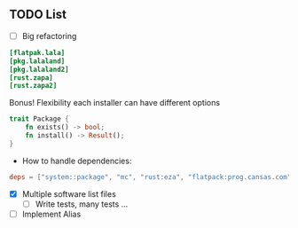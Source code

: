 ## TODO List

- [ ] Big refactoring

```toml
[flatpak.lala]
[pkg.lalaland]
[pkg.lalaland2]
[rust.zapa]
[rust.zapa2]
```

Bonus! Flexibility each installer can have different options

```rust
trait Package {
    fn exists() -> bool;
    fn install() -> Result();
}
```

- How to handle dependencies:

```toml
deps = ["system::package", "mc", "rust:eza", "flatpack:prog.cansas.com"]
```

- [X] Multiple software list files
    - [ ] Write tests, many tests ...
- [ ] Implement Alias